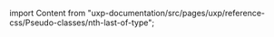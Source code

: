 
import Content from "uxp-documentation/src/pages/uxp/reference-css/Pseudo-classes/nth-last-of-type";

<Content query="product=photoshop"/>
